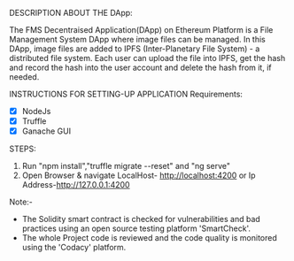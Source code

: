 DESCRIPTION ABOUT THE DApp:

The FMS Decentraised Application(DApp) on Ethereum Platform is a File Management System DApp where image files can be managed. In this DApp, image files are added to IPFS (Inter-Planetary File System) - a distributed file system. Each user can upload the file into IPFS, get the hash and record the hash into the user account and delete the hash from it, if needed.

INSTRUCTIONS FOR SETTING-UP APPLICATION Requirements:
-   [X] NodeJs 
-   [X] Truffle 
-   [X] Ganache GUI

STEPS:

1.    Run "npm install","truffle migrate --reset" and "ng serve"
2.    Open Browser & navigate LocalHost- <http://localhost:4200> or Ip Address-<http://127.0.0.1:4200>

Note:-
-    The Solidity smart contract is checked for vulnerabilities and bad practices using an open source testing platform 'SmartCheck'.
-    The whole Project code is reviewed and the code quality is monitored using the 'Codacy' platform.

